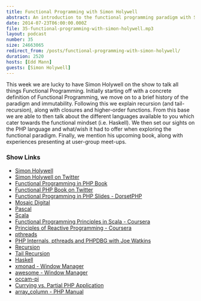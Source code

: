 ```yaml
---
title: Functional Programming with Simon Holywell
abstract: An introduction to the functional programming paradigm with Simon Holywell.
date: 2014-07-23T06:00:00.000Z
file: 35-functional-programming-with-simon-holywell.mp3
layout: podcast
number: 35
size: 24663065
redirect_from: /posts/functional-programming-with-simon-holywell/
duration: 2520
hosts: [Edd Mann]
guests: [Simon Holywell]
---
```


This week we are lucky to have Simon Holywell on the show to talk all things Functional Programming.
Initially starting off with a concrete definition of Functional Programming, we move on to a brief history of the paradigm and immutability.
Following this we explain recursion (and tail-recursion), along with closures and higher-order functions.
From this base we are able to then talk about the different languages available to you which cater towards the functional mindset (i.e. Haskell).
We then set our sights on the PHP language and what/wish it had to offer when exploring the functional paradigm.
Finally, we mention his upcoming book, along with experiences presenting at user-group meet-ups.

### Show Links

- [Simon Holywell](http://simonholywell.com/)
- [Simon Holywell on Twitter](https://twitter.com/Treffynnon)
- [Functional Programming in PHP Book](http://www.functionalphp.com/)
- [Functional PHP Book on Twitter](https://twitter.com/FunctionalPHP)
- [Functional Programming in PHP Slides - DorsetPHP](https://speakerdeck.com/treffynnon/functional-programming-in-php-dorsetphp)
- [Mosaic Digital](http://www.emosaic.co.uk/home/index.html)
- [Pascal](http://en.wikipedia.org/wiki/Pascal_(programming_language))
- [Scala](http://www.scala-lang.org/)
- [Functional Programming Principles in Scala - Coursera](https://www.coursera.org/course/progfun)
- [Principles of Reactive Programming - Coursera](https://www.coursera.org/course/reactive)
- [pthreads](http://php.net/manual/en/book.pthreads.php)
- [PHP Internals, pthreads and PHPDBG with Joe Watkins](http://threedevsandamaybe.com/posts/php-internals-pthreads-and-phpdbg-with-joe-watkins/)
- [Recursion](http://introcs.cs.princeton.edu/java/23recursion/)
- [Tail Recursion](http://c2.com/cgi/wiki?TailRecursion)
- [Haskell](http://www.haskell.org/)
- [xmonad - Window Manager](http://xmonad.org/)
- [awesome - Window Manager](http://awesome.naquadah.org/)
- [occam-pi](http://pop-users.org/occam-pi/)
- [Currying vs. Partial PHP Application](http://allthingsphp.blogspot.co.uk/2012/02/currying-vs-partial-application.html)
- [array_column - PHP Manual](http://php.net/manual/en/function.array-column.php)
